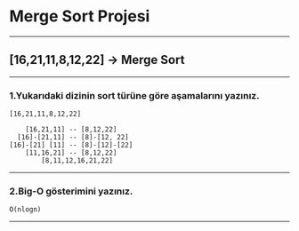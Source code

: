 # Merge Sort Projesi
---
## **[16,21,11,8,12,22]** -> Merge Sort
---
### 1.Yukarıdaki dizinin sort türüne göre aşamalarını yazınız.
```
[16,21,11,8,12,22]

    [16,21,11] -- [8,12,22]
  [16]-[21,11] -- [8]-[12, 22]
[16]-[21] [11] -- [8]-[12]-[22]
    [11,16,21] -- [8,12,22]            
        [8,11,12,16,21,22]
```
---
### 2.Big-O gösterimini yazınız.
```
O(nlogn)
```
---

